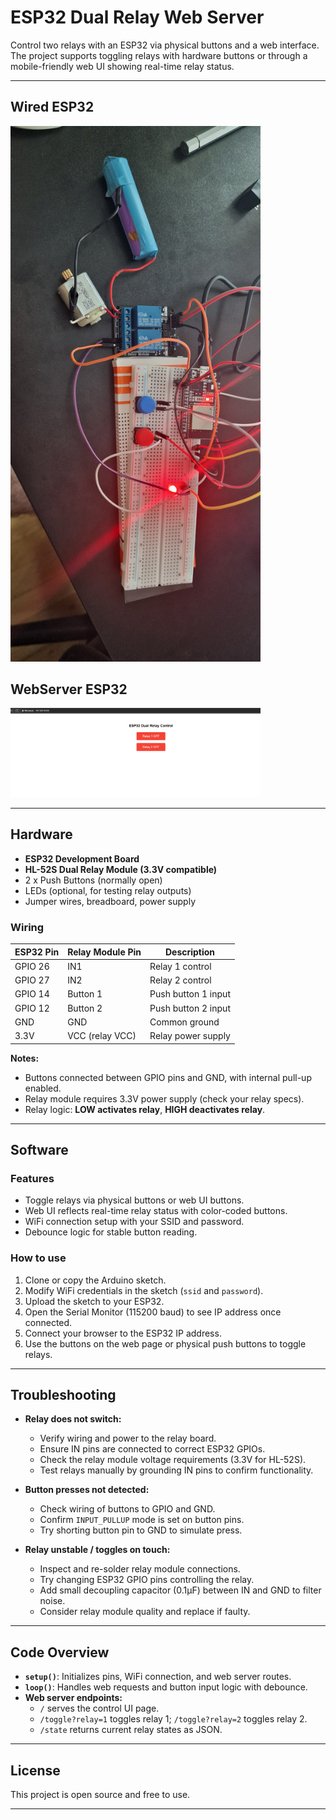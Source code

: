 # ESP32 Dual Relay Web Server

Control two relays with an ESP32 via physical buttons and a web interface. The project supports toggling relays with hardware buttons or through a mobile-friendly web UI showing real-time relay status.

---
## Wired ESP32
<img src="relay-wired.jpg" alt="Wiring Diagram" width="400"/>


## WebServer ESP32
<img src="relay-web-server.png" alt="Relay Web Server" width="400"/>

---
## Hardware

- **ESP32 Development Board**  
- **HL-52S Dual Relay Module (3.3V compatible)**  
- 2 x Push Buttons (normally open)  
- LEDs (optional, for testing relay outputs)  
- Jumper wires, breadboard, power supply

### Wiring

| ESP32 Pin   | Relay Module Pin | Description          |
|-------------|------------------|----------------------|
| GPIO 26     | IN1              | Relay 1 control      |
| GPIO 27     | IN2              | Relay 2 control      |
| GPIO 14     | Button 1         | Push button 1 input  |
| GPIO 12     | Button 2         | Push button 2 input  |
| GND         | GND              | Common ground        |
| 3.3V        | VCC (relay VCC)  | Relay power supply   |

**Notes:**  
- Buttons connected between GPIO pins and GND, with internal pull-up enabled.  
- Relay module requires 3.3V power supply (check your relay specs).  
- Relay logic: **LOW activates relay**, **HIGH deactivates relay**.

---

## Software

### Features

- Toggle relays via physical buttons or web UI buttons.  
- Web UI reflects real-time relay status with color-coded buttons.  
- WiFi connection setup with your SSID and password.  
- Debounce logic for stable button reading.

### How to use

1. Clone or copy the Arduino sketch.  
2. Modify WiFi credentials in the sketch (`ssid` and `password`).  
3. Upload the sketch to your ESP32.  
4. Open the Serial Monitor (115200 baud) to see IP address once connected.  
5. Connect your browser to the ESP32 IP address.  
6. Use the buttons on the web page or physical push buttons to toggle relays.

---

## Troubleshooting

- **Relay does not switch:**  
  - Verify wiring and power to the relay board.  
  - Ensure IN pins are connected to correct ESP32 GPIOs.  
  - Check the relay module voltage requirements (3.3V for HL-52S).  
  - Test relays manually by grounding IN pins to confirm functionality.  

- **Button presses not detected:**  
  - Check wiring of buttons to GPIO and GND.  
  - Confirm `INPUT_PULLUP` mode is set on button pins.  
  - Try shorting button pin to GND to simulate press.  

- **Relay unstable / toggles on touch:**  
  - Inspect and re-solder relay module connections.  
  - Try changing ESP32 GPIO pins controlling the relay.  
  - Add small decoupling capacitor (0.1µF) between IN and GND to filter noise.  
  - Consider relay module quality and replace if faulty.

---

## Code Overview

- **`setup()`**: Initializes pins, WiFi connection, and web server routes.  
- **`loop()`**: Handles web requests and button input logic with debounce.  
- **Web server endpoints:**  
  - `/` serves the control UI page.  
  - `/toggle?relay=1` toggles relay 1; `/toggle?relay=2` toggles relay 2.  
  - `/state` returns current relay states as JSON.

---



## License

This project is open source and free to use.

---

